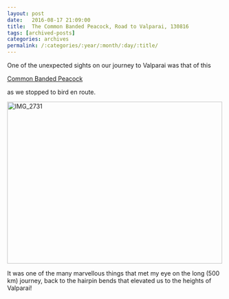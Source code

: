 ```yaml
---
layout: post
date:	2016-08-17 21:09:00
title:  The Common Banded Peacock, Road to Valparai, 130816
tags: [archived-posts]
categories: archives
permalink: /:categories/:year/:month/:day/:title/
---
```

One of the unexpected sights on our journey to Valparai was that of this

<a href="https://en.wikipedia.org/wiki/Papilio_crino"> Common Banded Peacock </a>


as we stopped to bird en route.

<a data-flickr-embed="true" href="https://www.flickr.com/photos/86494503@N00/28969320331/in/dateposted-friend/" title="IMG_2731"><img src="https://c4.staticflickr.com/9/8348/28969320331_9dd6737331.jpg" width="500" height="375" alt="IMG_2731"></a><script async="async" src="//embedr.flickr.com/assets/client-code.js" charset="utf-8"></script>

It was one of the many marvellous things that met my eye on the long (500 km) journey, back to the hairpin bends that elevated us to the heights of Valparai!
